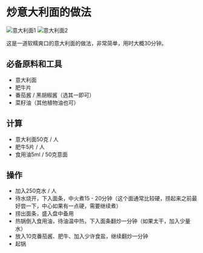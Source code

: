 
# 炒意大利面的做法

![意大利面1](./b.jpg)
![意大利面2](./a.jpg)

这是一道软糯爽口的意大利面的做法，非常简单，用时大概30分钟。

## 必备原料和工具

- 意大利面
- 肥牛片
- 番茄酱 / 黑胡椒酱（选其一即可）
- 菜籽油（其他植物油也可）

## 计算

- 意大利面50克 / 人
- 肥牛5片 / 人
- 食用油5ml / 50克意面

## 操作

- 加入250克水 / 人
- 待水烧开，下入面条，中火煮15 - 20分钟（这个面通常比较硬，捞起来之前最好尝一下，中心如果有一点硬，需要继续煮）
- 捞出面条，盛入盘中备用
- 热锅倒入食用油，待油温中热，下入面条翻炒一分钟（如果太干，加入少量水）
- 放入10克番茄酱、肥牛、加入少许食盐，继续翻炒一分钟
- 起锅
